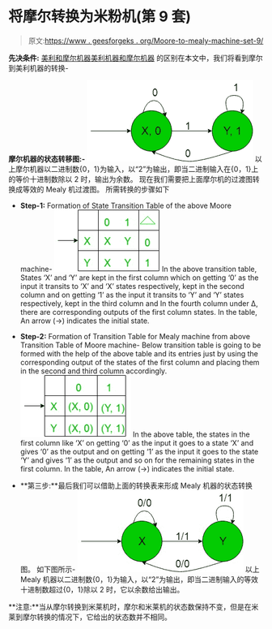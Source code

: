 # 将摩尔转换为米粉机(第 9 套)

> 原文:[https://www . geesforgeks . org/Moore-to-mealy-machine-set-9/](https://www.geeksforgeeks.org/conversion-of-moore-to-mealy-machine-set-9/)

**先决条件:** [美利和摩尔机器](https://www.geeksforgeeks.org/mealy-and-moore-machines/)[美利机器和摩尔机器](https://www.geeksforgeeks.org/difference-between-mealy-machine-and-moore-machine/)
的区别在本文中，我们将看到摩尔到美利机器的转换-

**摩尔机器的状态转移图:-**
![](img/24b50f83b67e3839ddfbaa7b20786b19.png)
以上摩尔机器以二进制数{0，1}为输入，以“2”为输出，即当二进制输入在{0，1}上的等价十进制数除以 2 时，输出为余数。
现在我们需要把上面摩尔机的过渡图转换成等效的 Mealy 机过渡图。
所需转换的步骤如下

*   **Step-1:** Formation of State Transition Table of the above Moore machine-
    ![](img/d376efaaf4b7705f5c22407dc06ea7ef.png)
    In the above transition table, States ‘X’ and ‘Y’ are kept in the first column which on getting ‘0’ as the input it transits to ‘X’ and ‘X’ states respectively, kept in the second column and on getting ‘1’ as the input it transits to ‘Y’ and ‘Y’ states respectively, kept in the third column and In the fourth column under Δ, there are corresponding outputs of the first column states. In the table, An arrow (→) indicates the initial state.

*   **Step-2:** Formation of Transition Table for Mealy machine from above Transition Table of Moore machine-
    Below transition table is going to be formed with the help of the above table and its entries just by using the corresponding output of the states of the first column and placing them in the second and third column accordingly.
    ![](img/ccb30fb4412b50f22294983710d6ed8d.png)
    In the above table, the states in the first column like ‘X’ on getting ‘0’ as the input it goes to a state ‘X’ and gives ‘0’ as the output and on getting ‘1’ as the input it goes to the state ‘Y’ and gives ‘1’ as the output and so on for the remaining states in the first column. In the table, An arrow (→) indicates the initial state.
*   **第三步:**最后我们可以借助上面的转换表来形成 Mealy 机器的状态转换图。
    如下图所示-
    ![](img/f044b67d6710eb1751dcdac586ffa9b1.png)
    以上 Mealy 机器以二进制数{0，1}为输入，以“2”为输出，即当二进制输入的等效十进制数超过{0，1}除以 2 时，它以余数给出输出。

**注意:**当从摩尔转换到米莱机时，摩尔和米莱机的状态数保持不变，但是在米莱到摩尔转换的情况下，它给出的状态数并不相同。